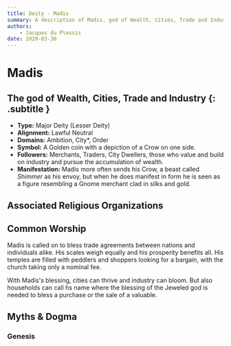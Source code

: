 ```yaml
---
title: Deity - Madis
summary: A description of Madis, god of Wealth, Cities, Trade and Industry.
authors:
    - Jacques du Plessis
date: 2020-03-30
---
```

# Madis
## The god of Wealth, Cities, Trade and Industry {: .subtitle }

* **Type:** Major Deity (Lesser Deity)
* **Alignment:** Lawful Neutral
* **Domains:** Ambition, City*, Order
* **Symbol:** A Golden coin with a depiction of a Crow on one side.
* **Followers:** Merchants, Traders, City Dwellers, those who value and build on industry and pursue the accumulation of wealth.
* **Manifestation:**  Madis more often sends his Crow, a beast called _Shimmer_ as his envoy, but when he does manifest in form he is seen as a figure resembling a Gnome merchant clad in silks and gold.

## Associated Religious Organizations

## Common Worship
Madis is called on to bless trade agreements between nations and individuals alike.  His scales weigh equally and his prosperity benefits all.   His temples are filled with peddlers and shoppers looking for a bargain, with the church taking only a nominal fee.

With Madis's blessing, cities can thrive and industry can bloom.  But also households can call hs name where the blessing of the Jeweled god is needed to bless a purchase or the sale of a valuable.

## Myths & Dogma
### Genesis